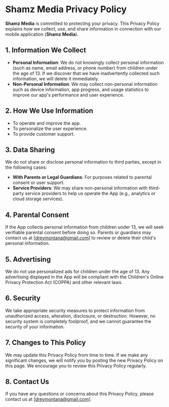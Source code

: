 # Shamz Media Privacy Policy

**Shamz Media** is committed to protecting your privacy. This Privacy Policy explains how we collect, use, and share information in connection with our mobile application (**Shamz Media**).

## 1. Information We Collect

- **Personal Information**: We do not knowingly collect personal information (such as name, email address, or phone number) from children under the age of 13. If we discover that we have inadvertently collected such information, we will delete it immediately.
- **Non-Personal Information**: We may collect non-personal information such as device information, app progress, and usage statistics to improve our app's performance and user experience.

## 2. How We Use Information

- To operate and improve the app.
- To personalize the user experience.
- To provide customer support.

## 3. Data Sharing

We do not share or disclose personal information to third parties, except in the following cases:
- **With Parents or Legal Guardians**: For purposes related to parental consent or user support.
- **Service Providers**: We may share non-personal information with third-party service providers to help us operate the App (e.g., analytics or cloud storage services).

## 4. Parental Consent

If the App collects personal information from children under 13, we will seek verifiable parental consent before doing so. Parents or guardians may contact us at [dreymontana@gmail.com] to review or delete their child's personal information.

## 5. Advertising

We do not use personalized ads for children under the age of 13. Any advertising displayed in the App will be compliant with the Children's Online Privacy Protection Act (COPPA) and other relevant laws.

## 6. Security

We take appropriate security measures to protect information from unauthorized access, alteration, disclosure, or destruction. However, no security system is completely foolproof, and we cannot guarantee the security of your information.

## 7. Changes to This Policy

We may update this Privacy Policy from time to time. If we make any significant changes, we will notify you by posting the new Privacy Policy on this page. We encourage you to review this Privacy Policy regularly.

## 8. Contact Us

If you have any questions or concerns about this Privacy Policy, please contact us at [dreymontana@gmail.com].
